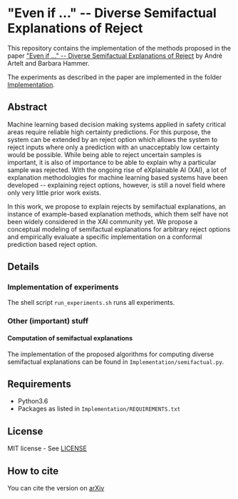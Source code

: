 # "Even if ..." -- Diverse Semifactual Explanations of Reject

This repository contains the implementation of the methods proposed in the paper ["Even if ..." -- Diverse Semifactual Explanations of Reject](paper.pdf) by André Artelt and Barbara Hammer.

The experiments as described in the paper are implemented in the folder [Implementation](Implementation/).

## Abstract

Machine learning based decision making systems applied in safety critical areas require reliable high certainty predictions. For this purpose, the system can be extended by an reject option which allows the system to reject inputs where only a prediction with an unacceptably low certainty would be possible. While being able to reject uncertain samples is important, it is also of importance to be able to explain why a particular sample was rejected. With the ongoing rise of eXplainable AI (XAI), a lot of explanation methodologies for machine learning based systems have been developed -- explaining reject options, however, is still a novel field where only very little prior work exists.

In this work, we propose to explain rejects by semifactual explanations, an instance of example-based explanation methods, which them self have not been widely considered in the XAI community yet. We propose a conceptual modeling of semifactual explanations for arbitrary reject options and empirically evaluate a specific implementation on a conformal prediction based reject option.

## Details
### Implementation of experiments
The shell script `run_experiments.sh` runs all experiments.

### Other (important) stuff
#### Computation of semifactual explanations

The implementation of the proposed algorithms for computing diverse semifactual explanations can be found in `Implementation/semifactual.py`.


## Requirements

- Python3.6
- Packages as listed in `Implementation/REQUIREMENTS.txt`

## License

MIT license - See [LICENSE](LICENSE)

## How to cite

You can cite the version on [arXiv](https://arxiv.org/abs/2207.01898)
